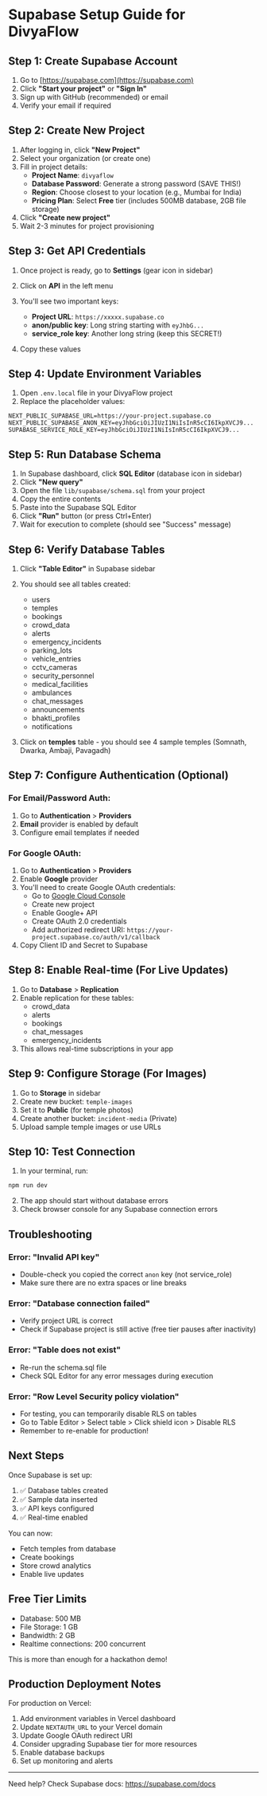 # Supabase Setup Guide for DivyaFlow

## Step 1: Create Supabase Account

1. Go to [https://supabase.com](https://supabase.com)
2. Click **"Start your project"** or **"Sign In"**
3. Sign up with GitHub (recommended) or email
4. Verify your email if required

## Step 2: Create New Project

1. After logging in, click **"New Project"**
2. Select your organization (or create one)
3. Fill in project details:
   - **Project Name**: `divyaflow`
   - **Database Password**: Generate a strong password (SAVE THIS!)
   - **Region**: Choose closest to your location (e.g., Mumbai for India)
   - **Pricing Plan**: Select **Free** tier (includes 500MB database, 2GB file storage)
4. Click **"Create new project"**
5. Wait 2-3 minutes for project provisioning

## Step 3: Get API Credentials

1. Once project is ready, go to **Settings** (gear icon in sidebar)
2. Click on **API** in the left menu
3. You'll see two important keys:
   - **Project URL**: `https://xxxxx.supabase.co`
   - **anon/public key**: Long string starting with `eyJhbG...`
   - **service_role key**: Another long string (keep this SECRET!)

4. Copy these values

## Step 4: Update Environment Variables

1. Open `.env.local` file in your DivyaFlow project
2. Replace the placeholder values:

```env
NEXT_PUBLIC_SUPABASE_URL=https://your-project.supabase.co
NEXT_PUBLIC_SUPABASE_ANON_KEY=eyJhbGciOiJIUzI1NiIsInR5cCI6IkpXVCJ9...
SUPABASE_SERVICE_ROLE_KEY=eyJhbGciOiJIUzI1NiIsInR5cCI6IkpXVCJ9...
```

## Step 5: Run Database Schema

1. In Supabase dashboard, click **SQL Editor** (database icon in sidebar)
2. Click **"New query"**
3. Open the file `lib/supabase/schema.sql` from your project
4. Copy the entire contents
5. Paste into the Supabase SQL Editor
6. Click **"Run"** button (or press Ctrl+Enter)
7. Wait for execution to complete (should see "Success" message)

## Step 6: Verify Database Tables

1. Click **"Table Editor"** in Supabase sidebar
2. You should see all tables created:
   - users
   - temples
   - bookings
   - crowd_data
   - alerts
   - emergency_incidents
   - parking_lots
   - vehicle_entries
   - cctv_cameras
   - security_personnel
   - medical_facilities
   - ambulances
   - chat_messages
   - announcements
   - bhakti_profiles
   - notifications

3. Click on **temples** table - you should see 4 sample temples (Somnath, Dwarka, Ambaji, Pavagadh)

## Step 7: Configure Authentication (Optional)

### For Email/Password Auth:
1. Go to **Authentication** > **Providers**
2. **Email** provider is enabled by default
3. Configure email templates if needed

### For Google OAuth:
1. Go to **Authentication** > **Providers**
2. Enable **Google** provider
3. You'll need to create Google OAuth credentials:
   - Go to [Google Cloud Console](https://console.cloud.google.com)
   - Create new project
   - Enable Google+ API
   - Create OAuth 2.0 credentials
   - Add authorized redirect URI: `https://your-project.supabase.co/auth/v1/callback`
4. Copy Client ID and Secret to Supabase

## Step 8: Enable Real-time (For Live Updates)

1. Go to **Database** > **Replication**
2. Enable replication for these tables:
   - crowd_data
   - alerts
   - bookings
   - chat_messages
   - emergency_incidents
3. This allows real-time subscriptions in your app

## Step 9: Configure Storage (For Images)

1. Go to **Storage** in sidebar
2. Create new bucket: `temple-images`
3. Set it to **Public** (for temple photos)
4. Create another bucket: `incident-media` (Private)
5. Upload sample temple images or use URLs

## Step 10: Test Connection

1. In your terminal, run:
```bash
npm run dev
```

2. The app should start without database errors
3. Check browser console for any Supabase connection errors

## Troubleshooting

### Error: "Invalid API key"
- Double-check you copied the correct `anon` key (not service_role)
- Make sure there are no extra spaces or line breaks

### Error: "Database connection failed"
- Verify project URL is correct
- Check if Supabase project is still active (free tier pauses after inactivity)

### Error: "Table does not exist"
- Re-run the schema.sql file
- Check SQL Editor for any error messages during execution

### Error: "Row Level Security policy violation"
- For testing, you can temporarily disable RLS on tables
- Go to Table Editor > Select table > Click shield icon > Disable RLS
- Remember to re-enable for production!

## Next Steps

Once Supabase is set up:
1. ✅ Database tables created
2. ✅ Sample data inserted
3. ✅ API keys configured
4. ✅ Real-time enabled

You can now:
- Fetch temples from database
- Create bookings
- Store crowd analytics
- Enable live updates

## Free Tier Limits

- Database: 500 MB
- File Storage: 1 GB
- Bandwidth: 2 GB
- Realtime connections: 200 concurrent

This is more than enough for a hackathon demo!

## Production Deployment Notes

For production on Vercel:
1. Add environment variables in Vercel dashboard
2. Update `NEXTAUTH_URL` to your Vercel domain
3. Update Google OAuth redirect URI
4. Consider upgrading Supabase tier for more resources
5. Enable database backups
6. Set up monitoring and alerts

---

Need help? Check Supabase docs: https://supabase.com/docs
